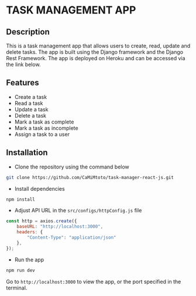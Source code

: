 # TASK MANAGEMENT APP

## Description

This is a task management app that allows users to create, read, update and delete tasks. The app is built using the
Django framework and the Django Rest Framework. The app is deployed on Heroku and can be accessed via the link below.

## Features

- Create a task
- Read a task
- Update a task
- Delete a task
- Mark a task as complete
- Mark a task as incomplete
- Assign a task to a user

## Installation

- Clone the repository using the command below

```bash
git clone https://github.com/CaMiMtoto/task-manager-react-js.git
```

- Install dependencies

```bash
npm install
```

- Adjust API URL in the `src/configs/httpConfig.js` file

```javascript
const http = axios.create({
    baseURL: "http://localhost:3000",
    headers: {
        "Content-Type": "application/json"
    },
});
```

- Run the app

```bash
npm run dev
```

Go to `http://localhost:3000` to view the app, or the port specified in the terminal.

